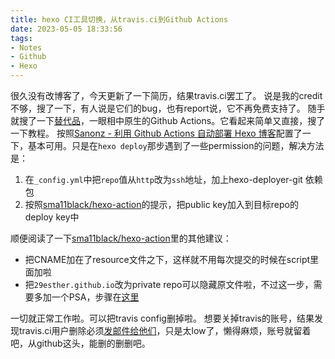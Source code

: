 ```yaml
---
title: hexo CI工具切换，从travis.ci到Github Actions
date: 2023-05-05 18:33:56
tags:
- Notes
- Github
- Hexo
---
```


很久没有改博客了，今天更新了一下简历，结果travis.ci罢工了。
说是我的credit不够，搜了一下，有人说是它们的bug，也有report说，它不再免费支持了。
随手就搜了一下[替代品](https://earthly.dev/blog/migrating-from-travis/)，一眼相中原生的Github Actions。它看起来简单又直接，搜了一下教程。
按照[Sanonz - 利用 Github Actions 自动部署 Hexo 博客](https://sanonz.github.io/2020/deploy-a-hexo-blog-from-github-actions/)配置了一下，基本可用。只是在`hexo deploy`那步遇到了一些permission的问题，解决方法是：
1. 在`_config.yml`中把`repo`值从`http`改为`ssh`地址，加上hexo-deployer-git 依赖包
2. 按照[sma11black/hexo-action](https://github.com/sma11black/hexo-action#step-1-setup-deploy-keys-and-secrets)的提示，把public key加入到目标repo的deploy key中

顺便阅读了一下[sma11black/hexo-action](https://github.com/sma11black/hexo-action#step-1-setup-deploy-keys-and-secrets)里的其他建议：
* 把CNAME加在了resource文件之下，这样就不用每次提交的时候在script里面加啦
* 把`29esther.github.io`改为private repo可以隐藏原文件啦，不过这一步，需要多加一个PSA，步骤在[这里](https://github.com/actions/checkout#Checkout-multiple-repos-private)

一切就正常工作啦。可以把travis config删掉啦。
想要关掉travis的账号，结果发现travis.ci用户删除必须[发邮件给他们](https://travis-ci.community/t/account-removal/13164)，只是太low了，懒得麻烦，账号就留着吧，从github这头，能删的删删吧。

